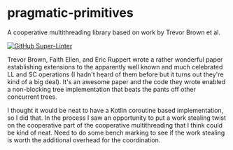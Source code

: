 # pragmatic-primitives
A cooperative multithreading library based on work by Trevor Brown et al.

[![GitHub Super-Linter](https://github.com/joshbooks/pragmatic-primitives/workflows/Lint%20Code%20Base/badge.svg)](https://github.com/marketplace/actions/super-linter)


Trevor Brown, Faith Ellen, and Eric Ruppert wrote a rather wonderful paper establishing extensions to the apparently 
well known and much celebrated LL and SC operations (I hadn't heard of them before but it turns out they're kind of a big deal).
It's an awesome paper and the code they wrote enabled a non-blocking tree implementation that beats the pants off
other concurrent trees. 

I thought it would be neat to have a Kotlin coroutine based implementation, so I did that. In the process I saw
an opportunity to put a work stealing twist on the cooperative part of the cooperative multithreading that I think
could be kind of neat. Need to do some bench marking to see if the work stealing is worth the additional overhead
for the coordination.
